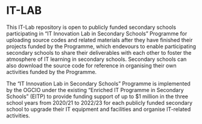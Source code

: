 # IT-LAB
This IT-Lab repository is open to publicly funded secondary schools participating in “IT Innovation Lab in Secondary Schools” Programme for uploading source codes and related materials after they have finished their projects funded by the Programme, which endevours to enable participating secondary schools to share their deliverables with each other to foster the atmosphere of IT learning in secondary schools. Secondary schools can also download the source code for reference in organising their own activities funded by the Programme.

The “IT Innovation Lab in Secondary Schools” Programme is implemented by the OGCIO under the existing “Enriched IT Programme in Secondary Schools” (EITP) to provide funding support of up to $1 million in the three school years from 2020/21 to 2022/23 for each publicly funded secondary school to upgrade their IT equipment and facilities and organise IT-related activities.


